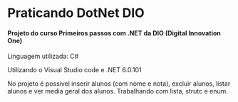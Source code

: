 # Praticando DotNet DIO

#### Projeto do curso **Primeiros passos com .NET** da DIO (Digital Innovation One)

Linguagem utilizada: C#

Utilizando o Visual Studio code e .NET 6.0.101

No projeto é possivel inserir alunos (com nome e nota), excluir alunos, listar alunos e ver media geral dos alunos. Trabalhando com lista, strutc e enum.
